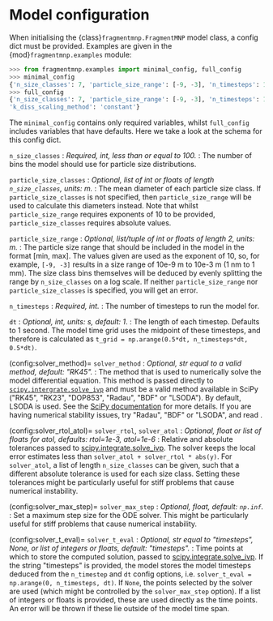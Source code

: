 # Model configuration

When initialising the {class}`fragmentmnp.FragmentMNP` model class, a config dict must be provided. Examples are given in the {mod}`fragmentmnp.examples` module:

```python
>>> from fragmentmnp.examples import minimal_config, full_config
>>> minimal_config
{'n_size_classes': 7, 'particle_size_range': [-9, -3], 'n_timesteps': 100}
>>> full_config
{'n_size_classes': 7, 'particle_size_range': [-9, -3], 'n_timesteps': 100, 'dt': 1,
'k_diss_scaling_method': 'constant'}
```

The `minimal_config` contains only required variables, whilst `full_config` includes variables that have defaults. Here we take a look at the schema for this config dict.

`n_size_classes`
: *Required, int, less than or equal to 100.*
: The number of bins the model should use for particle size distributions.

`particle_size_classes`
: *Optional, list of int or floats of length `n_size_classes`, units: m.*
: The mean diameter of each particle size class. If `particle_size_classes` is not specified, then `particle_size_range` will be used to calculate this diameters instead. Note that whilst `particle_size_range` requires exponents of 10 to be provided, `particle_size_classes` requires absolute values.

`particle_size_range`
: *Optional, list/tuple of int or floats of length 2, units: m.*
: The particle size range that should be included in the model in the format [min, max]. The values given are used as the exponent of 10, so, for example, `[-9, -3]` results in a size range of 10e-9 m to 10e-3 m (1 nm to 1 mm). The size class bins themselves will be deduced by evenly splitting the range by `n_size_classes` on a log scale. If neither `particle_size_range` nor `particle_size_classes` is specified, you will get an error.

`n_timesteps`
: *Required, int.*
: The number of timesteps to run the model for.

`dt`
: *Optional, int, units: s, default: 1*.
: The length of each timestep. Defaults to 1 second. The model time grid uses the midpoint of these timesteps, and therefore is calculated as `t_grid = np.arange(0.5*dt, n_timesteps*dt, 0.5*dt)`.

(config:solver_method)=
`solver_method`
: *Optional, str equal to a valid method, default: "RK45".*
: The method that is used to numerically solve the model differential equation. This method is passed directly to [`scipy.intergrate.solve_ivp`](https://docs.scipy.org/doc/scipy/reference/generated/scipy.integrate.solve_ivp.html) and must be a valid method available in SciPy ("RK45", "RK23", "DOP853", "Radau", "BDF" or "LSODA"). By default, LSODA is used. See the [SciPy documentation](https://docs.scipy.org/doc/scipy/reference/generated/scipy.integrate.solve_ivp.html) for more details. If you are having numerical stability issues, try "Radau", "BDF" or "LSODA", and read [](./advanced-usage/numerical-instability.ipynb).

(config:solver_rtol_atol)=
`solver_rtol`, `solver_atol`
: *Optional, float or list of floats for atol, defaults: rtol=1e-3, atol=1e-6*
: Relative and absolute tolerances passed to [scipy.integrate.solve_ivp](https://docs.scipy.org/doc/scipy/reference/generated/scipy.integrate.solve_ivp.html). The solver keeps the local error estimates less than `solver_atol + solver_rtol * abs(y)`. For `solver_atol`, a list of length `n_size_classes` can be given, such that a different absolute tolerance is used for each size class. Setting these tolerances might be particularly useful for stiff problems that cause numerical instability.

(config:solver_max_step)=
`solver_max_step`
: *Optional, float, default: `np.inf`.*
: Set a maximum step size for the ODE solver. This might be particularly useful for stiff problems that cause numerical instability.

(config:solver_t_eval)=
`solver_t_eval`
: *Optional, str equal to "timesteps", None, or list of integers or floats, default: "timesteps".*
: Time points at which to store the computed solution, passed to [scipy.integrate.solve_ivp](https://docs.scipy.org/doc/scipy/reference/generated/scipy.integrate.solve_ivp.html). If the string "timesteps" is provided, the model stores the model timesteps deduced from the `n_timestep` and `dt` config options, i.e. `solver_t_eval = np.arange(0, n_timesteps, dt)`. If `None`, the points selected by the solver are used (which might be controlled by the `solver_max_step` option). If a list of integers or floats is provided, these are used directly as the time points. An error will be thrown if these lie outside of the model time span.